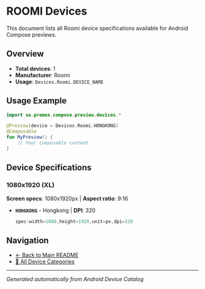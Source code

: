 # ROOMI Devices

This document lists all Roomi device specifications available for Android Compose previews.

## Overview

- **Total devices**: 1
- **Manufacturer**: Roomi
- **Usage**: `Devices.Roomi.DEVICE_NAME`

## Usage Example

```kotlin
import se.premex.compose.preview.devices.*

@Preview(device = Devices.Roomi.HONGKONG)
@Composable
fun MyPreview() {
    // Your composable content
}
```

## Device Specifications

### 1080x1920 (XL)

**Screen specs**: 1080x1920px | **Aspect ratio**: 9:16

- **`HONGKONG`** - Hongkong | **DPI**: 320
  ```kotlin
  spec:width=1080,height=1920,unit=px,dpi=320
  ```

## Navigation

- [← Back to Main README](../../README.md)
- [📱 All Device Categories](../README.md)

---
*Generated automatically from Android Device Catalog*
